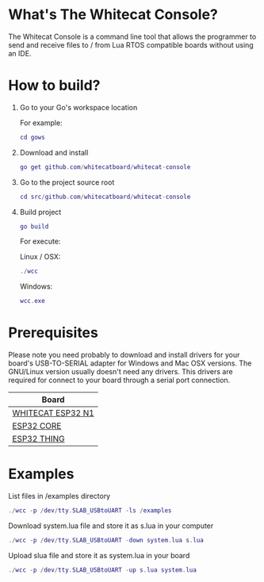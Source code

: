 # What's The Whitecat Console?

The Whitecat Console is a command line tool that allows the programmer to send and receive files to / from Lua RTOS compatible boards without using an IDE.

# How to build?

1. Go to your Go's workspace location

   For example:

   ```lua
   cd gows
   ```

1. Download and install

   ```lua
   go get github.com/whitecatboard/whitecat-console
   ```

1. Go to the project source root

   ```lua
   cd src/github.com/whitecatboard/whitecat-console
   ```

1. Build project

   ```lua
   go build
   ```
   
   For execute:
   
   Linux / OSX:
   
   ```lua
   ./wcc
   ```
   
   Windows:
   
   ```lua
   wcc.exe
   ```

# Prerequisites

Please note you need probably to download and install drivers for your board's USB-TO-SERIAL adapter for Windows and Mac OSX versions. The GNU/Linux version usually doesn't need any drivers. This drivers are required for connect to your board through a serial port connection.

   | Board              |
   |--------------------|
   | [WHITECAT ESP32 N1](https://www.silabs.com/products/development-tools/software/usb-to-uart-bridge-vcp-drivers)  | 
   | [ESP32 CORE](https://www.silabs.com/products/development-tools/software/usb-to-uart-bridge-vcp-drivers)  | 
   | [ESP32 THING](http://www.ftdichip.com/Drivers/VCP.htm)  | 


# Examples

List files in /examples directory
```lua
./wcc -p /dev/tty.SLAB_USBtoUART -ls /examples
```

Download system.lua file and store it as s.lua in your computer
```lua
./wcc -p /dev/tty.SLAB_USBtoUART -down system.lua s.lua
```

Upload slua file and store it as system.lua in your board
```lua
./wcc -p /dev/tty.SLAB_USBtoUART -up s.lua system.lua
```
